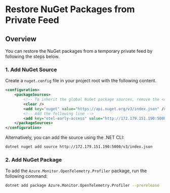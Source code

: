 # Restore NuGet Packages from Private Feed

## Overview

You can restore the NuGet packages from a temporary private feed by following the steps below.

### 1. Add NuGet Source

Create a `nuget.config` file in your project root with the following content.

```xml
<configuration>
    <packageSources>
        <!-- To inherit the global NuGet package sources, remove the <clear/> line below -->
        <clear />
        <add key="nuget" value="https://api.nuget.org/v3/index.json" />
        <!-- Add the following line -->
        <add key="otel-early-access" value="http://172.179.151.190:5000/v3/index.json" /> 
    </packageSources>
</configuration>
```

Alternatively, you can add the source using the .NET CLI:

```sh
dotnet nuget add source http://172.179.151.190:5000/v3/index.json
```

### 2. Add NuGet Package

To add the `Azure.Monitor.OpenTelemetry.Profiler` package, run the following command:

```sh
dotnet add package Azure.Monitor.OpenTelemetry.Profiler --prerelease
```
